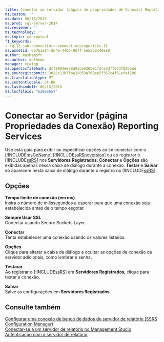 ```yaml
---
title: Conectar ao servidor (página de propriedades de Conexão) Reporting Services | Microsoft Docs
ms.custom: ''
ms.date: 06/13/2017
ms.prod: sql-server-2014
ms.reviewer: ''
ms.technology: ''
ms.topic: conceptual
f1_keywords:
- sql12.swb.connecttors.connectionproperties.f1
ms.assetid: 66761a14-d646-44bb-9dff-be5ab2c40e88
author: mashamsft
ms.author: mathoma
manager: craigg
ms.openlocfilehash: dcf8984e678a9aba926be1fdc50dff073f82b6ed
ms.sourcegitcommit: 3026c22b7fba19059a769ea5f367c4f51efaf286
ms.translationtype: MT
ms.contentlocale: pt-BR
ms.lasthandoff: 06/15/2019
ms.locfileid: "62808657"
---
```

# <a name="connect-to-server-connection-properties-page-reporting-services"></a>Conectar ao Servidor (página Propriedades da Conexão) Reporting Services
  Use esta guia para exibir ou especificar opções ao se conectar com o [!INCLUDE[msCoName](../includes/msconame-md.md)] [!INCLUDE[ssRSnoversion](../includes/ssrsnoversion-md.md)] ou ao registrar o [!INCLUDE[ssRS](../includes/ssrs.md)] nos **Servidores Registrados**. **Conectar** e **Opções** são exibidas apenas nessa caixa de diálogo durante a conexão. **Testar** e **Salvar** só aparecem nesta caixa de diálogo durante o registro no [!INCLUDE[ssRS](../includes/ssrs.md)].  
  
## <a name="options"></a>Opções  
 **Tempo limite de conexão (em ms)**  
 Insira o número de milissegundos a esperar para que uma conexão seja estabelecida antes de o tempo esgotar.  
  
 **Sempre Usar SSL**  
 Conectar usando Secure Sockets Layer.  
  
 **Conectar**  
 Tenta estabelecer uma conexão usando os valores listados.  
  
 **Opções**  
 Clique para alterar a caixa de diálogo e ocultar as opções de conexão de servidor adicionais, como lembrar a senha.  
  
 **Testarar**  
 Ao registrar o [!INCLUDE[ssRS](../includes/ssrs.md)] em **Servidores Registrados**, clique para testar a conexão.  
  
 **Salvar**  
 Salve as configurações em **Servidores Registrados**.  
  
## <a name="see-also"></a>Consulte também  
 [Configurar uma conexão de banco de dados do servidor de relatório &#40;SSRS Configuration Manager&#41;](../../2014/sql-server/install/configure-a-report-server-database-connection-ssrs-configuration-manager.md)   
 [Conectar-se a um servidor de relatório no Management Studio](../reporting-services/tools/connect-to-a-report-server-in-management-studio.md)   
 [Autenticação com o servidor de relatório](../reporting-services/security/authentication-with-the-report-server.md)  
  
  
